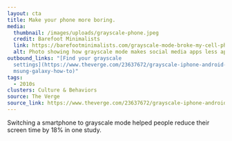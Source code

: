```yaml
---
layout: cta
title: Make your phone more boring.
media:
  thumbnail: /images/uploads/grayscale-phone.jpeg
  credit: Barefoot Minimalists
  link: https://barefootminimalists.com/grayscale-mode-broke-my-cell-phone-addiction/
  alt: Photo showing how grayscale mode makes social media apps less appealing.
outbound_links: "[Find your grayscale
  settings](https://www.theverge.com/23637672/grayscale-iphone-android-pixel-sa\
  msung-galaxy-how-to)"
tags:
  - 2010s
clusters: Culture & Behaviors
source: The Verge
source_link: https://www.theverge.com/23637672/grayscale-iphone-android-pixel-samsung-galaxy-how-to
---
```

Switching a smartphone to grayscale mode helped people reduce their screen time by 18% in one study.
